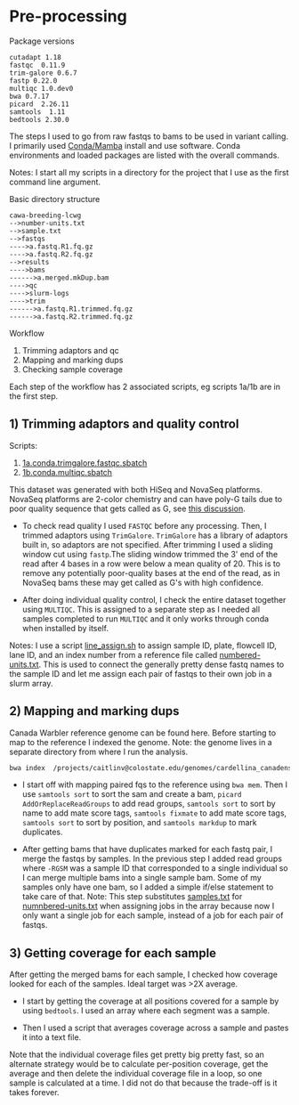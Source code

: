 # Pre-processing

Package versions
```
cutadapt 1.18
fastqc  0.11.9
trim-galore 0.6.7
fastp 0.22.0
multiqc 1.0.dev0  
bwa 0.7.17
picard  2.26.11
samtools  1.11
bedtools 2.30.0
```

The steps I used to go from raw fastqs to bams to be used in variant calling. I primarily used [Conda/Mamba](https://docs.conda.io/en/latest/) install and use software. Conda environments and loaded packages are listed with the overall commands.

Notes: I start all my scripts in a directory for the project that I use as the first command line argument.

Basic directory structure

```
cawa-breeding-lcwg  
-->number-units.txt
-->sample.txt
-->fastqs
---->a.fastq.R1.fq.gz
---->a.fastq.R2.fq.gz
-->results
---->bams
------>a.merged.mkDup.bam
---->qc
---->slurm-logs
---->trim
------>a.fastq.R1.trimmed.fq.gz
------>a.fastq.R2.trimmed.fq.gz
```

Workflow
1. Trimming adaptors and qc
2. Mapping and marking dups
3. Checking sample coverage

Each step of the workflow has 2 associated scripts, eg scripts 1a/1b are in the first step.

## 1) Trimming adaptors and quality control

Scripts: 
  1) [1a.conda.trimgalore.fastqc.sbatch](https://github.com/mcaitlinv/cawa-breeding/blob/main/01_preprocessing/scripts/1a.conda.trimgalore.fastqc.sbatch)
  2) [1b.conda.multiqc.sbatch](https://github.com/mcaitlinv/cawa-breeding/blob/main/01_preprocessing/scripts/1b.conda.multiqc.sbatch)

This dataset was generated with both HiSeq and NovaSeq platforms. NovaSeq platforms are 2-color chemistry and can have poly-G tails due to poor quality sequence that gets called as G, see [this discussion](https://sequencing.qcfail.com/articles/illumina-2-colour-chemistry-can-overcall-high-confidence-g-bases/).

  - To check read quality I used `FASTQC` before any processing. Then, I trimmed adaptors using `TrimGalore`. `TrimGalore` has a library of adaptors built in, so adaptors are not specified. After trimming I used a sliding window cut using `fastp`.The sliding window trimmed the 3' end of the read after 4 bases in a row were below a mean quality of 20. This is to remove any potentially poor-quality bases at the end of the read, as in NovaSeq bams these may get called as G's with high confidence.

  - After doing individual quality control, I check the entire dataset together using `MULTIQC`. This is assigned to a separate step as I needed all samples completed to run `MULTIQC` and it only works through conda when installed by itself.

Notes: I use a script [line_assign.sh]() to assign sample ID, plate, flowcell ID, lane ID, and an index number from a reference file called [numbered-units.txt](). This is used to connect the generally pretty dense fastq names to the sample ID and let me assign each pair of fastqs to their own job in a slurm array.

## 2) Mapping and marking dups

Canada Warbler reference genome can be found here. Before starting to map to the reference I indexed the genome. Note: the genome lives in a separate directory from where I run the analysis.

```bash
bwa index  /projects/caitlinv@colostate.edu/genomes/cardellina_canadensis_pseudohap_v1.fasta
```

 - I start off with mapping paired fqs to the reference using `bwa mem`. Then I use `samtools sort` to sort the sam and create a bam, `picard AddOrReplaceReadGroups` to add read groups, `samtools sort` to sort by name to add mate score tags, `samtools fixmate` to add mate score tags, `samtools sort` to sort by position, and `samtools markdup` to mark duplicates. 

  - After getting bams that have duplicates marked for each fastq pair, I merge the fastqs by samples. In the previous step I added read groups where `-RGSM` was a sample ID that corresponded to a single individual so I can merge multiple bams into a single sample bam. Some of my samples only have one bam, so I added a simple if/else statement to take care of that. Note: This step substitutes [samples.txt]() for [numnbered-units.txt]() when assigning jobs in the array because now I only want a single job for each sample, instead of a job for each pair of fastqs.

## 3) Getting coverage for each sample

After getting the merged bams for each sample, I checked how coverage looked for each of the samples. Ideal target was >2X average. 

- I start by getting the coverage at all positions covered for a sample by using `bedtools`. I used an array where each segment was a sample.   

- Then I used a script that averages coverage across a sample and pastes it into a text file. 

Note that the individual coverage files get pretty big pretty fast, so an alternate strategy would be to calculate per-position coverage, get the average and then delete the individual coverage file in a loop, so one sample is calculated at a time. I did not do that because the trade-off is it takes forever. 

